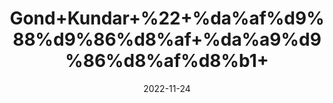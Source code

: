 ---
title: 'Gond+Kundar+%22+%da%af%d9%88%d9%86%d8%af+%da%a9%d9%86%d8%af%d8%b1+'
date: '2022-11-24' 
metatag: '' 
inventory: '0' 
draft: false 
# meta description 
shortDescripton: 'Frankincense+%22Its+use+is+effective+for+treatment+of+osteoarthritis%2c+ulcerative+colitis+and+rheumatoid+arthritis+and+joint+pain.'
description: 'Others'
longdescription: ''
tags: ''
brand: ''
subCategory: ''
unit: '10 gm-Pk'
sellCount: '0'
featured: False
# product Price
price: '50.0'
# Product Short Description
shortDescription: 'Frankincense+%22Its+use+is+effective+for+treatment+of+osteoarthritis%2c+ulcerative+colitis+and+rheumatoid+arthritis+and+joint+pain.'
productID: '778E5ED7-5824-ED11-9968-005056B3A416'
type: 'products'
category: 'Others' 
thumnailproduct: 'https://eraconnect.blob.core.windows.net/product-images/aminsaddiquidawakhana/778E5ED7-5824-ED11-9968-005056B3A416.webp' 
images:
  - image: 'https://eraconnect.blob.core.windows.net/product-images/aminsaddiquidawakhana/778E5ED7-5824-ED11-9968-005056B3A416.webp'  
Variants:
---